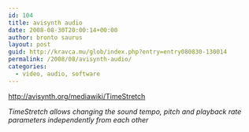```yaml
---
id: 104
title: avisynth audio
date: 2008-08-30T20:00:14+00:00
author: bronto saurus
layout: post
guid: http://kravca.mu/glob/index.php?entry=entry080830-130014
permalink: /2008/08/avisynth-audio/
categories:
  - video, audio, software
---
```

<a href="http://avisynth.org/mediawiki/TimeStretch" target="_blank" >http://avisynth.org/mediawiki/TimeStretch</a>

_TimeStretch allows changing the sound tempo, pitch and playback rate parameters independently from each other_